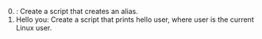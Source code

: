  0. <o>: Create a script that creates an alias.
 1. Hello you: Create a script that prints hello user, where user is the current Linux user.
